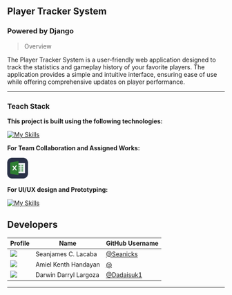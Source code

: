 ## Player Tracker System
### Powered by Django
>Overview

The Player Tracker System is a user-friendly web application designed to track the statistics and gameplay history of your favorite players. The application provides a simple and intuitive interface, ensuring ease of use while offering comprehensive updates on player performance.

---
### Teach Stack
**This project is built using the following technologies:** <br>

[![My Skills](https://skillicons.dev/icons?i=python,django,html,css&theme=dark)](https://skillicons.dev)

**For Team Collaboration and Assigned Works:** <br>

[<img src="https://github.com/Dadaisuk1/playertrackersystem/blob/main/icons/excel.svg" alt="Excel Icon" width="48" height="48">](https://cebuinstituteoftechnology-my.sharepoint.com/:x:/g/personal/darwindarryljean_largoza_cit_edu/EZEP77oURa5GuYXVeLkK-VkBcnK7KrnRwn5fhMBA_GeUsg?e=2WDLcF)

**For UI/UX design and Prototyping:** <br>

[![My Skills](https://skillicons.dev/icons?i=figma,html,css&theme=dark)](https://www.figma.com/design/WjXHMBKKt3egnEBv4CqToQ/Player-Tracker-Statistics?node-id=0-1&t=zUkPcDDQ5tRJ1p2G-1)


## Developers

| Profile | Name                    | GitHub Username            |
|-----------------|-------------------------|----------------------------|
| <img src="https://scontent.fceb2-2.fna.fbcdn.net/v/t1.6435-9/119142771_603764263845411_8996080467272724504_n.jpg?_nc_cat=111&ccb=1-7&_nc_sid=a5f93a&_nc_eui2=AeEV-WxEq4EcF73fIiNshL8eK2czaxvycNUrZzNrG_Jw1aba_R3k2mBpVLOXd00i63wCwA6nZ6zDgacC2dlkNXu-&_nc_ohc=WFiowC5cKi0Q7kNvgGtEPUK&_nc_zt=23&_nc_ht=scontent.fceb2-2.fna&_nc_gid=A8xHJKKPA9dssEtCqhuhq5i&oh=00_AYB5PGaQCUA2erdRap_Ybc2ylUbGNqq78FXMVcQRELq5QA&oe=6766BB50" width="50"> | Seanjames C. Lacaba       | [@Seanicks](https://github.com/Seanicks)  |
| <img src="https://scontent.fceb6-1.fna.fbcdn.net/v/t39.30808-6/334210653_1300197447372658_8890862342598207272_n.jpg?_nc_cat=105&ccb=1-7&_nc_sid=6ee11a&_nc_eui2=AeEq-gZgIMrk9-J1FtHo0PGSN1vm5WFjp0E3W-blYWOnQTSxZjEizCwPaEB6eIEtn9sIV-U7tcHKmZnnqe-HKFhu&_nc_ohc=2b1Qsh29Q1EQ7kNvgGVF-7q&_nc_zt=23&_nc_ht=scontent.fceb6-1.fna&_nc_gid=AUOSsf7xIcqqsF5SwRhIhJD&oh=00_AYBKhuMvqnUupc9QRrHNvxJM_6W3kV0BW8DSWjdT5diHmA&oe=67453F3A" width="50"> | Amiel Kenth Handayan     | [@]() |
| <img src="https://avatars.githubusercontent.com/u/112413548?v=4" width="50"> | Darwin Darryl Largoza      | [@Dadaisuk1](https://github.com/Dadaisuk1)  |


---